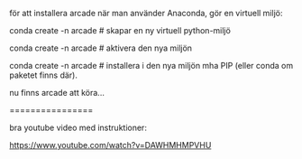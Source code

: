 

för att installera arcade när man använder Anaconda, gör en virtuell miljö:


conda create -n arcade  # skapar en ny virtuell python-miljö

conda create -n arcade  # aktivera den nya miljön

conda create -n arcade  # installera i den nya miljön mha PIP (eller conda om paketet finns där).


nu finns arcade att köra... 

================

bra youtube video med instruktioner:

https://www.youtube.com/watch?v=DAWHMHMPVHU



